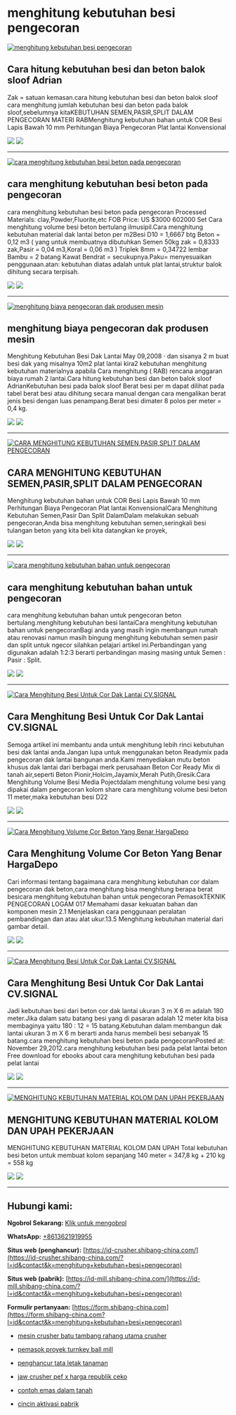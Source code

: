# menghitung kebutuhan besi pengecoran

<a href="https://swt.shibang-china.com/?l=id&img&k=menghitung+kebutuhan+besi+pengecoran" target="_blank">![menghitung kebutuhan besi pengecoran](http://static.shibang-china.com/all-800x300/710.jpg)</a>

## Cara hitung kebutuhan besi dan beton balok sloof Adrian
Zak = satuan kemasan.cara hitung kebutuhan besi dan beton balok sloof cara menghitung jumlah kebutuhan besi dan beton pada balok sloof,sebelumnya kitaKEBUTUHAN SEMEN,PASIR,SPLIT DALAM PENGECORAN MATERI RABMenghitung kebutuhan bahan untuk COR Besi Lapis Bawah 10 mm Perhitungan Biaya Pengecoran Plat lantai Konvensional


<a href="https://whatsapp.shibangsoft.com/WhatsApp.php" target="_blank" title="WhatsApp">![](http://static.shibang-china.com/icon/whatsapp.png)</a> <a href="https://swt.shibang-china.com/?l=id&icon&k=menghitung+kebutuhan+besi+pengecoran" target="_blank">![](http://static.shibang-china.com/icon/chat-id.png)</a>

---

<a href="https://swt.shibang-china.com/?l=id&img&k=menghitung+kebutuhan+besi+pengecoran" target="_blank">![cara menghitung kebutuhan besi beton pada pengecoran](http://static.shibang-china.com/all-800x300/187.jpg)</a>

## cara menghitung kebutuhan besi beton pada pengecoran
cara menghitung kebutuhan besi beton pada pengecoran Processed Materials: clay,Powder,Fluorite,etc FOB Price: US $3000 602000 Set Cara menghitung volume besi beton bertulang ilmusipil.Cara menghitung kebutuhan material dak lantai beton per m2Besi D10 = 1,6667 btg Beton = 0,12 m3 ( yang untuk membuatnya dibutuhkan Semen 50kg zak = 0,8333 zak,Pasir = 0,04 m3,Koral = 0,06 m3 ) Triplek 8mm = 0,34722 lembar Bambu = 2 batang Kawat Bendrat = secukupnya.Paku= menyesuaikan penggunaan.atan: kebutuhan diatas adalah untuk plat lantai,struktur balok dihitung secara terpisah.


<a href="https://whatsapp.shibangsoft.com/WhatsApp.php" target="_blank" title="WhatsApp">![](http://static.shibang-china.com/icon/whatsapp.png)</a> <a href="https://swt.shibang-china.com/?l=id&icon&k=menghitung+kebutuhan+besi+pengecoran" target="_blank">![](http://static.shibang-china.com/icon/chat-id.png)</a>

---

<a href="https://swt.shibang-china.com/?l=id&img&k=menghitung+kebutuhan+besi+pengecoran" target="_blank">![menghitung biaya pengecoran dak produsen mesin](http://static.shibang-china.com/all-800x300/999.jpg)</a>

## menghitung biaya pengecoran dak produsen mesin
Menghitung Kebutuhan Besi Dak Lantai May 09,2008 · dan sisanya 2 m buat besi dak yang misalnya 10m2 plat lantai kira2 kebutuhan menghitung kebutuhan materialnya apabila Cara menghitung ( RAB) rencana anggaran biaya rumah 2 lantai.Cara hitung kebutuhan besi dan beton balok sloof AdrianKebutuhan besi pada balok sloof Berat besi per m dapat dilihat pada tabel berat besi atau dihitung secara manual dengan cara mengalikan berat jenis besi dengan luas penampang.Berat besi dimater 8 polos per meter = 0,4 kg.


<a href="https://whatsapp.shibangsoft.com/WhatsApp.php" target="_blank" title="WhatsApp">![](http://static.shibang-china.com/icon/whatsapp.png)</a> <a href="https://swt.shibang-china.com/?l=id&icon&k=menghitung+kebutuhan+besi+pengecoran" target="_blank">![](http://static.shibang-china.com/icon/chat-id.png)</a>

---

<a href="https://swt.shibang-china.com/?l=id&img&k=menghitung+kebutuhan+besi+pengecoran" target="_blank">![CARA MENGHITUNG KEBUTUHAN SEMEN,PASIR,SPLIT DALAM PENGECORAN](http://static.shibang-china.com/all-800x300/242.jpg)</a>

## CARA MENGHITUNG KEBUTUHAN SEMEN,PASIR,SPLIT DALAM PENGECORAN
Menghitung kebutuhan bahan untuk COR Besi Lapis Bawah 10 mm Perhitungan Biaya Pengecoran Plat lantai KonvensionalCara Menghitung Kebutuhan Semen,Pasir Dan Split DalamDalam melakukan sebuah pengecoran,Anda bisa menghitung kebutuhan semen,seringkali besi tulangan beton yang kita beli kita datangkan ke proyek,


<a href="https://whatsapp.shibangsoft.com/WhatsApp.php" target="_blank" title="WhatsApp">![](http://static.shibang-china.com/icon/whatsapp.png)</a> <a href="https://swt.shibang-china.com/?l=id&icon&k=menghitung+kebutuhan+besi+pengecoran" target="_blank">![](http://static.shibang-china.com/icon/chat-id.png)</a>

---

<a href="https://swt.shibang-china.com/?l=id&img&k=menghitung+kebutuhan+besi+pengecoran" target="_blank">![cara menghitung kebutuhan bahan untuk pengecoran](http://static.shibang-china.com/all-800x300/1401.jpg)</a>

## cara menghitung kebutuhan bahan untuk pengecoran
cara menghitung kebutuhan bahan untuk pengecoran beton bertulang.menghitung kebutuhan besi lantaiCara menghitung kebutuhan bahan untuk pengecoranBagi anda yang masih ingin membangun rumah atau renovasi namun masih bingung menghitung kebutuhan semen pasir dan split untuk ngecor silahkan pelajari artikel ini.Perbandingan yang digunakan adalah 1:2:3 berarti perbandingan masing masing untuk Semen : Pasir : Split.


<a href="https://whatsapp.shibangsoft.com/WhatsApp.php" target="_blank" title="WhatsApp">![](http://static.shibang-china.com/icon/whatsapp.png)</a> <a href="https://swt.shibang-china.com/?l=id&icon&k=menghitung+kebutuhan+besi+pengecoran" target="_blank">![](http://static.shibang-china.com/icon/chat-id.png)</a>

---

<a href="https://swt.shibang-china.com/?l=id&img&k=menghitung+kebutuhan+besi+pengecoran" target="_blank">![Cara Menghitung Besi Untuk Cor Dak Lantai CV.SIGNAL](http://static.shibang-china.com/all-800x300/1127.jpg)</a>

## Cara Menghitung Besi Untuk Cor Dak Lantai CV.SIGNAL
Semoga artikel ini membantu anda untuk menghitung lebih rinci kebutuhan besi dak lantai anda.Jangan lupa untuk menggunakan beton Readymix pada pengecoran dak lantai bangunan anda.Kami menyediakan mutu beton khusus dak lantai dari berbagai merk perusahaan Beton Cor Ready Mix di tanah air,seperti Beton Pionir,Holcim,Jayamix,Merah Putih,Gresik.Cara Menghitung Volume Besi Media Pojectdalam menghitung volume besi yang dipakai dalam pengecoran kolom share cara menghitung volume besi beton 11 meter,maka kebutuhan besi D22


<a href="https://whatsapp.shibangsoft.com/WhatsApp.php" target="_blank" title="WhatsApp">![](http://static.shibang-china.com/icon/whatsapp.png)</a> <a href="https://swt.shibang-china.com/?l=id&icon&k=menghitung+kebutuhan+besi+pengecoran" target="_blank">![](http://static.shibang-china.com/icon/chat-id.png)</a>

---

<a href="https://swt.shibang-china.com/?l=id&img&k=menghitung+kebutuhan+besi+pengecoran" target="_blank">![Cara Menghitung Volume Cor Beton Yang Benar HargaDepo](http://static.shibang-china.com/all-800x300/717.jpg)</a>

## Cara Menghitung Volume Cor Beton Yang Benar HargaDepo
Cari informasi tentang bagaimana cara menghitung kebutuhan cor dalam pengecoran dak beton,cara menghitung bisa menghitung berapa berat besicara menghitung kebutuhan bahan untuk pengecoran PemasokTEKNIK PENGECORAN LOGAM 017 Memahami dasar kekuatan bahan dan komponen mesin 2.1 Menjelaskan cara penggunaan peralatan pembandingan dan atau alat ukur.13.5 Menghitung kebutuhan material dari gambar detail.


<a href="https://whatsapp.shibangsoft.com/WhatsApp.php" target="_blank" title="WhatsApp">![](http://static.shibang-china.com/icon/whatsapp.png)</a> <a href="https://swt.shibang-china.com/?l=id&icon&k=menghitung+kebutuhan+besi+pengecoran" target="_blank">![](http://static.shibang-china.com/icon/chat-id.png)</a>

---

<a href="https://swt.shibang-china.com/?l=id&img&k=menghitung+kebutuhan+besi+pengecoran" target="_blank">![Cara Menghitung Besi Untuk Cor Dak Lantai CV.SIGNAL](http://static.shibang-china.com/all-800x300/1218.jpg)</a>

## Cara Menghitung Besi Untuk Cor Dak Lantai CV.SIGNAL
Jadi kebutuhan besi dari beton cor dak lantai ukuran 3 m X 6 m adalah 180 meter.Jika dalam satu batang besi yang di pasaran adalah 12 meter kita bisa membaginya yaitu 180 : 12 = 15 batang.Kebutuhan dalam membangun dak lantai ukuran 3 m X 6 m berarti anda harus membeli besi sebanyak 15 batang.cara menghitung kebutuhan besi beton pada pengecoranPosted at: November 29,2012.cara menghitung kebutuhan besi pada pelat lantai beton Free download for ebooks about cara menghitung kebutuhan besi pada pelat lantai


<a href="https://whatsapp.shibangsoft.com/WhatsApp.php" target="_blank" title="WhatsApp">![](http://static.shibang-china.com/icon/whatsapp.png)</a> <a href="https://swt.shibang-china.com/?l=id&icon&k=menghitung+kebutuhan+besi+pengecoran" target="_blank">![](http://static.shibang-china.com/icon/chat-id.png)</a>

---

<a href="https://swt.shibang-china.com/?l=id&img&k=menghitung+kebutuhan+besi+pengecoran" target="_blank">![MENGHITUNG KEBUTUHAN MATERIAL KOLOM DAN UPAH PEKERJAAN](http://static.shibang-china.com/all-800x300/1093.jpg)</a>

## MENGHITUNG KEBUTUHAN MATERIAL KOLOM DAN UPAH PEKERJAAN
MENGHITUNG KEBUTUHAN MATERIAL KOLOM DAN UPAH Total kebutuhan besi beton untuk membuat kolom sepanjang 140 meter = 347,8 kg + 210 kg = 558 kg

<a href="https://whatsapp.shibangsoft.com/WhatsApp.php" target="_blank" title="WhatsApp">![](http://static.shibang-china.com/icon/whatsapp.png)</a> <a href="https://swt.shibang-china.com/?l=id&icon&k=menghitung+kebutuhan+besi+pengecoran" target="_blank">![](http://static.shibang-china.com/icon/chat-id.png)</a>

---
## Hubungi kami:

**Ngobrol Sekarang:** [Klik untuk mengobrol](https://swt.shibang-china.com?l=id&contact&k=menghitung+kebutuhan+besi+pengecoran)

**WhatsApp:**  [+8613621919955](https://whatsapp.shibangsoft.com/WhatsApp.php)

**Situs web (penghancur):** [https://id-crusher.shibang-china.com/](https://id-crusher.shibang-china.com/?l=id&contact&k=menghitung+kebutuhan+besi+pengecoran)

**Situs web (pabrik):** [https://id-mill.shibang-china.com/](https://id-mill.shibang-china.com/?l=id&contact&k=menghitung+kebutuhan+besi+pengecoran)

**Formulir pertanyaan:** [https://form.shibang-china.com](https://form.shibang-china.com?l=id&contact&k=menghitung+kebutuhan+besi+pengecoran)

* [mesin crusher batu tambang rahang utama crusher](../49/mesin%20crusher%20batu%20tambang%20rahang%20utama%20crusher.md)

* [pemasok proyek turnkey ball mill](../48/pemasok%20proyek%20turnkey%20ball%20mill.md)

* [penghancur tata letak tanaman](../43/penghancur%20tata%20letak%20tanaman.md)

* [jaw crusher pef x harga republik ceko](../48/jaw%20crusher%20pef%20x%20harga%20republik%20ceko.md)

* [contoh emas dalam tanah](../44/contoh%20emas%20dalam%20tanah.md)

* [cincin aktivasi pabrik](../49/cincin%20aktivasi%20pabrik.md)